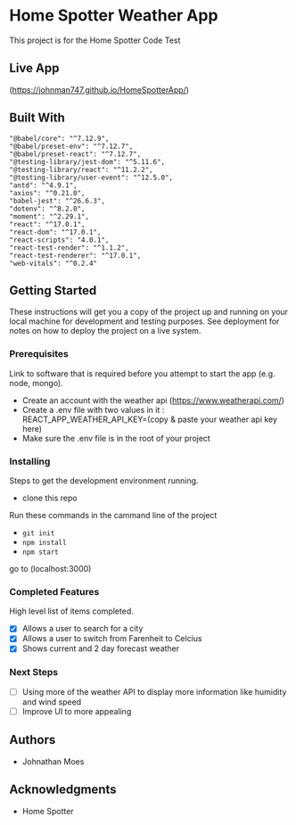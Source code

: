 # Home Spotter Weather App

This project is for the Home Spotter Code Test

## Live App

(https://johnman747.github.io/HomeSpotterApp/)

## Built With

    "@babel/core": "^7.12.9",
    "@babel/preset-env": "^7.12.7",
    "@babel/preset-react": "^7.12.7",
    "@testing-library/jest-dom": "^5.11.6",
    "@testing-library/react": "^11.2.2",
    "@testing-library/user-event": "^12.5.0",
    "antd": "^4.9.1",
    "axios": "^0.21.0",
    "babel-jest": "^26.6.3",
    "dotenv": "^8.2.0",
    "moment": "^2.29.1",
    "react": "^17.0.1",
    "react-dom": "^17.0.1",
    "react-scripts": "4.0.1",
    "react-test-render": "^1.1.2",
    "react-test-renderer": "^17.0.1",
    "web-vitals": "^0.2.4"

## Getting Started

These instructions will get you a copy of the project up and running on your local machine for development and testing purposes. See deployment for notes on how to deploy the project on a live system.

### Prerequisites

Link to software that is required before you attempt to start the app (e.g. node, mongo).

- Create an account with the weather api (https://www.weatherapi.com/)
- Create a .env file with two values in it : REACT_APP_WEATHER_API_KEY=(copy & paste your weather api key here)
- Make sure the .env file is in the root of your project

### Installing

Steps to get the development environment running.

- clone this repo

Run these commands in the cammand line of the project

- `git init`
- `npm install`
- `npm start`

go to (localhost:3000)

### Completed Features

High level list of items completed.

- [x] Allows a user to search for a city
- [x] Allows a user to switch from Farenheit to Celcius
- [x] Shows current and 2 day forecast weather

### Next Steps

- [ ] Using more of the weather API to display more information like humidity and wind speed
- [ ] Improve UI to more appealing

## Authors

* Johnathan Moes

## Acknowledgments

* Home Spotter
